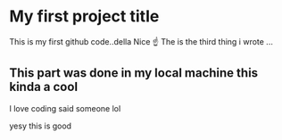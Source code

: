 #   My first project title

This is my first github code..della 
Nice ☝️ 
The is the third thing i wrote ...


## This part was done in my local machine this kinda a cool

I love coding said someone lol

yesy this is good